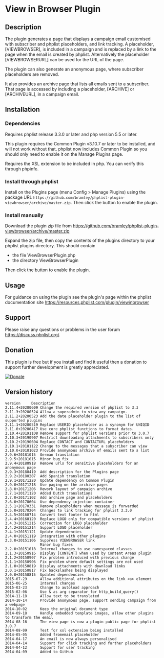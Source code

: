 # View in Browser Plugin #

## Description ##

The plugin generates a page that displays a campaign email customised with subscriber and phplist placeholders, and
link tracking.
A placeholder, [VIEWBROWSER], is included in a campaign and is replaced by a link to the page when the email is created by phplist.
Alternatively the placeholder [VIEWBROWSERURL] can be used for the URL of the page.

The plugin can also generate an anonymous page, where subscriber placeholders are removed.

It also provides an archive page that lists all emails sent to a subscriber.
That page is accessed by including a placeholder, [ARCHIVE] or [ARCHIVEURL], in a campaign email.

## Installation ##

### Dependencies ###

Requires phplist release 3.3.0 or later and php version 5.5 or later.

This plugin requires the Common Plugin v3.10.7 or later to be installed, and will not work without that.
phplist now includes Common Plugin so you should only need to enable it on the Manage Plugins page.

Requires the XSL extension to be included in php. You can verify this through phpinfo.

### Install through phplist ###
Install on the Plugins page (menu Config > Manage Plugins) using the package URL `https://github.com/bramley/phplist-plugin-viewbrowser/archive/master.zip`.
Then click the button to enable the plugin.

### Install manually ###
Download the plugin zip file from <https://github.com/bramley/phplist-plugin-viewbrowser/archive/master.zip>

Expand the zip file, then copy the contents of the plugins directory to your phplist plugins directory.
This should contain

* the file ViewBrowserPlugin.php
* the directory ViewBrowserPlugin

Then click the button to enable the plugin.

## Usage ##

For guidance on using the plugin see the plugin's page within the phplist documentation site <https://resources.phplist.com/plugin/viewinbrowser>

## Support ##

Please raise any questions or problems in the user forum <https://discuss.phplist.org/>.

## Donation ##

This plugin is free but if you install and find it useful then a donation to support further development is greatly appreciated.

[![Donate](https://www.paypalobjects.com/en_US/i/btn/btn_donate_LG.gif)](https://www.paypal.com/cgi-bin/webscr?cmd=_s-xclick&hosted_button_id=W5GLX53WDM7T4)

## Version history ##

    version     Description
    2.11.4+20200609 Change the required version of phplist to 3.3
    2.11.3+20200524 Allow a superadmin to view any campaign.
    2.11.2+20200523 Add the date placeholder plugin to the list of supported plugins
    2.11.1+20200519 Replace USERID placeholder as a synonym for UNIQID
    2.11.0+20200417 Use core phplist functions to format dates.
    2.10.4+20191108 Remove support for phplist versions prior to 3.0.7
    2.10.3+20190907 Restrict downloading attachments to subscribers only
    2.10.2+20190604 Replace CONTACT and CONTACTURL placeholders
    2.10.1+20181122 Change to the messages that a subscriber can view
    2.10.0+20181023 Provide anonymous archive of emails sent to a list
    2.9.6+20181015  German translation
    2.9.5+20181015  Minor bug fix
    2.9.4+20180918  Remove urls for sensitive placeholders for an anonymous page
    2.9.3+20180419  Add description for the Plugins page
    2.9.2+20180207  Add Spanish translation
    2.9.1+20171220  Update dependency on Common Plugin
    2.9.0+20171218  Use paging on the archive pages
    2.8.0+20171206  Rework layout of campaign archive
    2.7.1+20171120  Added Dutch translations
    2.7.0+20171102  Add archive page and placeholders
    2.6.0+20170604  Use dependency injection container
    2.5.1+20170331  Remove placeholders when message is forwarded
    2.5.0+20170204  Changes to link tracking for phplist 3.3.0
    2.4.5+20160714  Convert text footer to html
    2.4.4+20160120  Replace LOGO only for compatible versions of phplist
    2.4.3+20151215  Correction for LOGO placeholder
    2.4.2+20151214  Support LOGO placeholder
    2.4.1+20151121  Update dependencies
    2.4.0+20151119  Integration with other plugins
    2.3.0+20151106  Suppress VIEWBROWSER link
                    Minor bug fixes
    2.2.0+20151018  Internal changes to use namespaced classes
    2.1.3+20150916  Display [CONTENT] when used by Content Areas plugin
    2.1.2+20150907  Fix problem introduced with previous change
    2.1.1+20150906  Fix problem where default settings are not used
    2.1.0+20150819  Display attachments with download links
    2.0.1+20150817  Fix backslashes being displayed
    2.0.0+20150815  Updated dependencies
    2015-07-29      Allow additional attributes on the link <a> element
    2015-06-25      Internal changes
    2015-03-23      Change to autoload approach
    2015-02-06      Use & as arg separator for http_build_query()
    2014-11-18      Allow text to be translated
    2014-10-14      Provide anonymous page, support sending campaign from a webpage
    2014-10-02      Keep the original document type
    2014-09-18      Handle embedded template images, allow other plugins to transform the email
    2014-08-16      The view page is now a plugin public page for phplist 3.0.7
    2014-08-09      Test for xsl extension being installed
    2014-05-05      Added fromemail placeholder
    2014-04-17      An email is now always personalised
    2014-04-14      Support for click tracking and further placeholders
    2014-04-12      Support for user tracking
    2014-04-09      Added to GitHub
